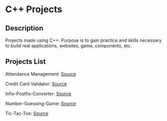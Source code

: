# C++ Projects

## Description
Projects made using C++. Purpose is to gain practice and skills necessary to build real applications, websites, game, components, etc.

## Projects List
Attendance Management: [Source](https://github.com/ejnguyen619/cpp-projects/tree/main/Attendance)

Credit Card Validator: [Source](https://github.com/ejnguyen619/cpp-projects/tree/main/Credit-Card-Validator)

Infix-Postfix-Converter: [Source](https://github.com/ejnguyen619/cpp-projects/tree/main/Infix-Postfix-Converter)

Number-Guessing-Game: [Source](https://github.com/ejnguyen619/cpp-projects/tree/main/Number-Guessing-Game)

Tic-Tac-Toe: [Source](https://github.com/ejnguyen619/cpp-projects/tree/main/Tic-Tac-Toe)